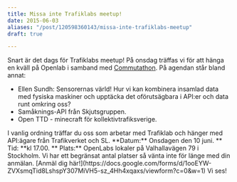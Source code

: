 ```yaml
---
title: Missa inte Trafiklabs meetup!
date: 2015-06-03
aliases: "/post/120598360143/missa-inte-trafiklabs-meetup"
draft: true

---
```


Snart är det dags för Trafiklabs meetup! På onsdag träffas vi för att hänga en kväll på Openlab i samband med [Commutathon](http://blogg.trafiklab.se/post/119600601478/commutathon-samarbete-med-sr-openlab-och-andra).
På agendan står bland annat:
<ul><li>Ellen Sundh: Sensorernas värld! Hur vi kan kombinera insamlad data med fysiska maskiner och upptäcka det oförutsägbara i API:er och data runt omkring oss?
</li><li>Samåknings-API från Skjutsgruppen.
</li><li>Open TTD - minecraft för kollektivtrafiksverige.
</li></ul>
I vanlig ordning träffar du oss som arbetar med Trafiklab
och hänger med API:ägare från Trafikverket och SL.
**Datum:** Onsdagen den 10 juni.
** Tid: **kl 17.00.
**
Plats:** OpenLabs lokaler på Valhallavägen 79 i
Stockholm.
Vi har ett begränsat antal platser så vänta inte för länge med din anmälan. [Anmäl dig här!](https://docs.google.com/forms/d/1ooEYW-ZVXsmqTid8LshspY307MiVH5-sz_4Hh4xqaxs/viewform?c=0&amp;w=1)
Vi ses!
 
